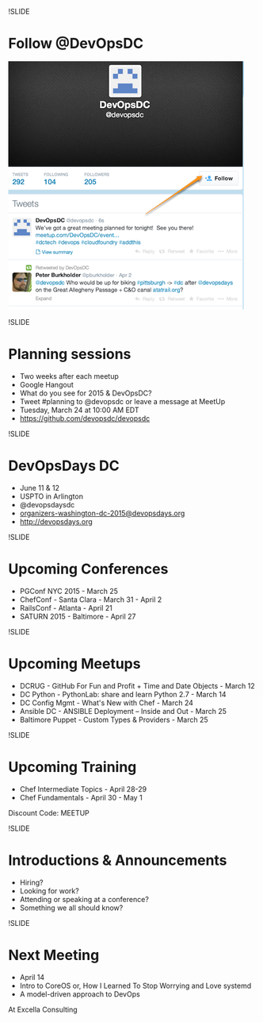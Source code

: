 !SLIDE
# Follow @DevOpsDC #
![@devopsdc](../images/follow-devopsdc.png)

!SLIDE
# Planning sessions

* Two weeks after each meetup
* Google Hangout
* What do you see for 2015 & DevOpsDC?
* Tweet #planning to @devopsdc or leave a message at MeetUp
* Tuesday, March 24 at 10:00 AM EDT
* https://github.com/devopsdc/devopsdc

!SLIDE
# DevOpsDays DC #

* June 11 & 12
* USPTO in Arlington
* @devopsdaysdc
* organizers-washington-dc-2015@devopsdays.org
* http://devopsdays.org

!SLIDE

# Upcoming Conferences #

* PGConf NYC 2015 - March 25
* ChefConf - Santa Clara - March 31 - April 2
* RailsConf - Atlanta - April 21
* SATURN 2015 - Baltimore - April 27

!SLIDE
# Upcoming Meetups #

* DCRUG - GitHub For Fun and Profit + Time and Date Objects - March 12
* DC Python - PythonLab: share and learn Python 2.7 - March 14
* DC Config Mgmt - What's New with Chef - March 24
* Ansible DC - ANSIBLE Deployment – Inside and Out - March 25
* Baltimore Puppet - Custom Types & Providers - March 25

!SLIDE
# Upcoming Training #

* Chef Intermediate Topics - April 28-29
* Chef Fundamentals - April 30 - May 1

Discount Code:  MEETUP

!SLIDE
# Introductions & Announcements #

* Hiring?
* Looking for work?
* Attending or speaking at a conference?
* Something we all should know?

!SLIDE
# Next Meeting #

* April 14
* Intro to CoreOS or, How I Learned To Stop Worrying and Love systemd
* A model-driven approach to DevOps

At Excella Consulting
